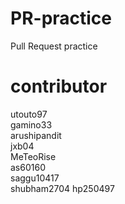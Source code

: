 # PR-practice

Pull Request practice

contributor  
======  
utouto97  
gamino33  
arushipandit  
jxb04  
MeTeoRise  
as60160  
saggu10417  
shubham2704
hp250497